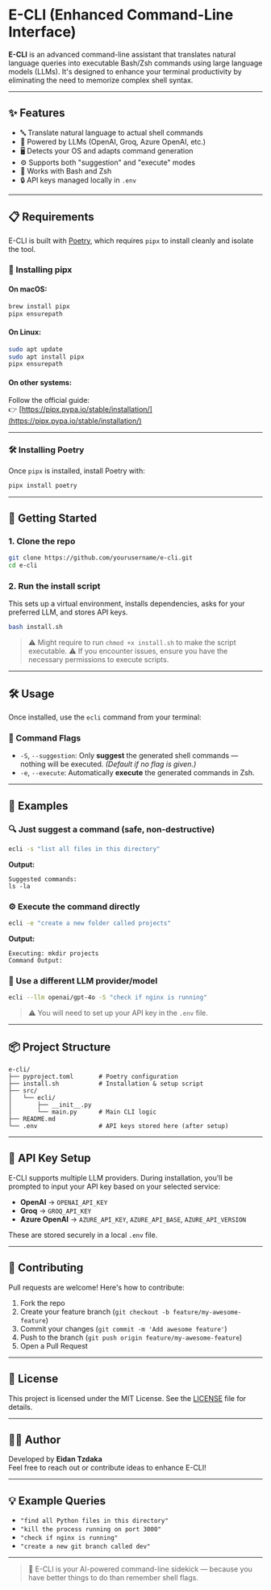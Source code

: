 # E-CLI (Enhanced Command-Line Interface)

**E-CLI** is an advanced command-line assistant that translates natural language queries into executable Bash/Zsh commands using large language models (LLMs). It's designed to enhance your terminal productivity by eliminating the need to memorize complex shell syntax.

---

## ✨ Features

- 🔤 Translate natural language to actual shell commands  
- 🧠 Powered by LLMs (OpenAI, Groq, Azure OpenAI, etc.)  
- 🖥️ Detects your OS and adapts command generation  
- ⚙️ Supports both "suggestion" and "execute" modes  
- 🐚 Works with Bash and Zsh  
- 🔒 API keys managed locally in `.env`  

---

## 📋 Requirements

E-CLI is built with [Poetry](https://python-poetry.org/), which requires `pipx` to install cleanly and isolate the tool.

### 🧰 Installing pipx

#### On macOS:

```bash
brew install pipx
pipx ensurepath
```

#### On Linux:

```bash
sudo apt update
sudo apt install pipx
pipx ensurepath
```

#### On other systems:

Follow the official guide:  
👉 [https://pipx.pypa.io/stable/installation/](https://pipx.pypa.io/stable/installation/)

---

### 🛠 Installing Poetry

Once `pipx` is installed, install Poetry with:

```bash
pipx install poetry
```

---

## 🚀 Getting Started

### 1. Clone the repo

```bash
git clone https://github.com/yourusername/e-cli.git
cd e-cli
```

### 2. Run the install script

This sets up a virtual environment, installs dependencies, asks for your preferred LLM, and stores API keys.

```bash
bash install.sh
```

> ⚠️ Might require to run `chmod +x install.sh` to make the script executable.
> ⚠️ If you encounter issues, ensure you have the necessary permissions to execute scripts.

---

## 🛠️ Usage

Once installed, use the `ecli` command from your terminal:

### 📌 Command Flags

- `-S`, `--suggestion`: Only **suggest** the generated shell commands — nothing will be executed. *(Default if no flag is given.)*
- `-e`, `--execute`: Automatically **execute** the generated commands in Zsh.

---

## 💬 Examples

### 🔍 Just suggest a command (safe, non-destructive)

```bash
ecli -s "list all files in this directory"
```

**Output:**
```
Suggested commands:
ls -la
```

### ⚙️ Execute the command directly

```bash
ecli -e "create a new folder called projects"
```

**Output:**
```
Executing: mkdir projects
Command Output:
```

### 🧠 Use a different LLM provider/model

```bash
ecli --llm openai/gpt-4o -S "check if nginx is running"
```
> ⚠️ You will need to set up your API key in the `.env` file.
---

## 📦 Project Structure

```plaintext
e-cli/
├── pyproject.toml       # Poetry configuration
├── install.sh           # Installation & setup script
├── src/
│   └── ecli/
│       ├── __init__.py
│       └── main.py      # Main CLI logic
├── README.md
└── .env                 # API keys stored here (after setup)
```

---

## 🔐 API Key Setup

E-CLI supports multiple LLM providers. During installation, you'll be prompted to input your API key based on your selected service:

- **OpenAI** → `OPENAI_API_KEY`  
- **Groq** → `GROQ_API_KEY`  
- **Azure OpenAI** → `AZURE_API_KEY`, `AZURE_API_BASE`, `AZURE_API_VERSION`  

These are stored securely in a local `.env` file.

---

## 🤝 Contributing

Pull requests are welcome! Here's how to contribute:

1. Fork the repo  
2. Create your feature branch (`git checkout -b feature/my-awesome-feature`)  
3. Commit your changes (`git commit -m 'Add awesome feature'`)  
4. Push to the branch (`git push origin feature/my-awesome-feature`)  
5. Open a Pull Request  

---

## 📄 License

This project is licensed under the MIT License. See the [LICENSE](LICENSE) file for details.

---

## 👨‍💻 Author

Developed by **Eidan Tzdaka**  
Feel free to reach out or contribute ideas to enhance E-CLI!

---

## 💡 Example Queries

- `"find all Python files in this directory"`  
- `"kill the process running on port 3000"`  
- `"check if nginx is running"`  
- `"create a new git branch called dev"`  

---

> 🧠 E-CLI is your AI-powered command-line sidekick — because you have better things to do than remember shell flags.
